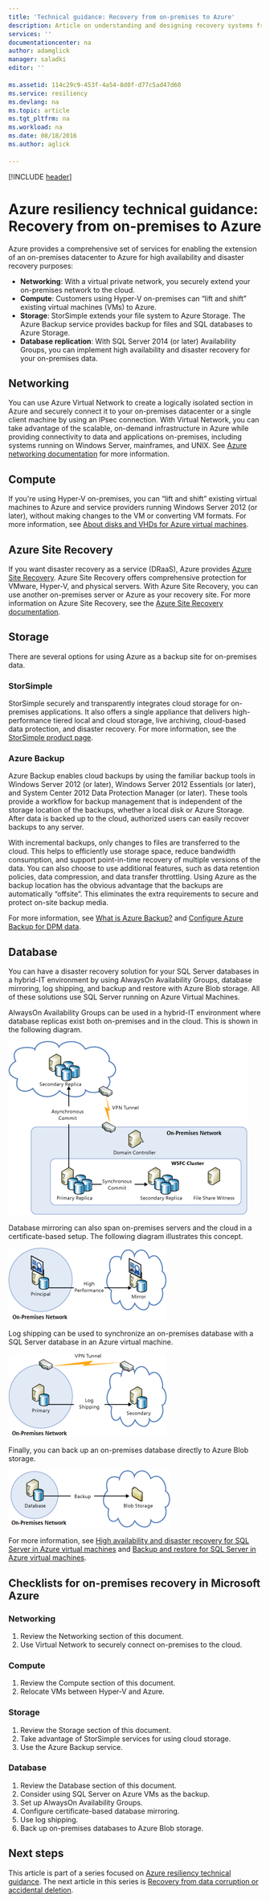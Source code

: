 ```yaml
---
title: 'Technical guidance: Recovery from on-premises to Azure'
description: Article on understanding and designing recovery systems from on-premises infrastructure to Azure
services: ''
documentationcenter: na
author: adamglick
manager: saladki
editor: ''

ms.assetid: 114c29c9-453f-4a54-8d0f-d77c5ad47d60
ms.service: resiliency
ms.devlang: na
ms.topic: article
ms.tgt_pltfrm: na
ms.workload: na
ms.date: 08/18/2016
ms.author: aglick

---
```

[!INCLUDE [header](../_includes/header.md)]
# Azure resiliency technical guidance: Recovery from on-premises to Azure
Azure provides a comprehensive set of services for enabling the extension of an on-premises datacenter to Azure for high availability and disaster recovery purposes:

* **Networking**: With a virtual private network, you securely extend your on-premises network to the cloud.
* **Compute**: Customers using Hyper-V on-premises can “lift and shift” existing virtual machines (VMs) to Azure.
* **Storage**: StorSimple extends your file system to Azure Storage. The Azure Backup service provides backup for files and SQL databases to Azure Storage.
* **Database replication**: With SQL Server 2014 (or later) Availability Groups, you can implement high availability and disaster recovery for your on-premises data.

## Networking
You can use Azure Virtual Network to create a logically isolated section in Azure and securely connect it to your on-premises datacenter or a single client machine by using an IPsec connection. With Virtual Network, you can take advantage of the scalable, on-demand infrastructure in Azure while providing connectivity to data and applications on-premises, including systems running on Windows Server, mainframes, and UNIX. See [Azure networking documentation](/azure/virtual-network/virtual-networks-overview/) for more information.

## Compute
If you're using Hyper-V on-premises, you can “lift and shift” existing virtual machines to Azure and service providers running Windows Server 2012 (or later), without making changes to the VM or converting VM formats. For more information, see [About disks and VHDs for Azure virtual machines](/azure/virtual-machines/virtual-machines-linux-about-disks-vhds/?toc=%2fazure%2fvirtual-machines%2flinux%2ftoc.json).

## Azure Site Recovery
If you want disaster recovery as a service (DRaaS), Azure provides [Azure Site Recovery](https://azure.microsoft.com/services/site-recovery/). Azure Site Recovery offers comprehensive protection for VMware, Hyper-V, and physical servers. With Azure Site Recovery, you can use another on-premises server or Azure as your recovery site. For more information on Azure Site Recovery, see the [Azure Site Recovery documentation](https://azure.microsoft.com/documentation/services/site-recovery/).

## Storage
There are several options for using Azure as a backup site for on-premises data.

### StorSimple
StorSimple securely and transparently integrates cloud storage for on-premises applications. It also offers a single appliance that delivers high-performance tiered local and cloud storage, live archiving, cloud-based data protection, and disaster recovery. For more information, see the [StorSimple product page](https://azure.microsoft.com/services/storsimple/).

### Azure Backup
Azure Backup enables cloud backups by using the familiar backup tools in Windows Server 2012 (or later), Windows Server 2012 Essentials (or later), and System Center 2012 Data Protection Manager (or later). These tools provide a workflow for backup management that is independent of the storage location of the backups, whether a local disk or Azure Storage. After data is backed up to the cloud, authorized users can easily recover backups to any server.

With incremental backups, only changes to files are transferred to the cloud. This helps to efficiently use storage space, reduce bandwidth consumption, and support point-in-time recovery of multiple versions of the data. You can also choose to use additional features, such as data retention policies, data compression, and data transfer throttling. Using Azure as the backup location has the obvious advantage that the backups are automatically “offsite”. This eliminates the extra requirements to secure and protect on-site backup media.

For more information, see [What is Azure Backup?](/azure/backup/backup-introduction-to-azure-backup/) and [Configure Azure Backup for DPM data](https://technet.microsoft.com/library/jj728752.aspx).

## Database
You can have a disaster recovery solution for your SQL Server databases in a hybrid-IT environment by using AlwaysOn Availability Groups, database mirroring, log shipping, and backup and restore with Azure Blob storage. All of these solutions use SQL Server running on Azure Virtual Machines.

AlwaysOn Availability Groups can be used in a hybrid-IT environment where database replicas exist both on-premises and in the cloud. This is shown in the following diagram.

![SQL Server AlwaysOn Availability Groups in a hybrid cloud architecture](./images/technical-guidance-recovery-on-premises-azure/SQL_Server_Disaster_Recovery-3.png)

Database mirroring can also span on-premises servers and the cloud in a certificate-based setup. The following diagram illustrates this concept.

![SQL Server database mirroring in a hybrid cloud architecture](./images/technical-guidance-recovery-on-premises-azure/SQL_Server_Disaster_Recovery-4.png)

Log shipping can be used to synchronize an on-premises database with a SQL Server database in an Azure virtual machine.

![SQL Server log shipping in a hybrid cloud architecture](./images/technical-guidance-recovery-on-premises-azure/SQL_Server_Disaster_Recovery-5.png)

Finally, you can back up an on-premises database directly to Azure Blob storage.

![Back up SQL Server to Azure Blob storage in a hybrid cloud architecture](./images/technical-guidance-recovery-on-premises-azure/SQL_Server_Disaster_Recovery-6.png)

For more information, see [High availability and disaster recovery for SQL Server in Azure virtual machines](/azure/virtual-machines/windows/sql/virtual-machines-windows-sql-high-availability-dr/) and [Backup and restore for SQL Server in Azure virtual machines](/azure/virtual-machines/windows/sql/virtual-machines-windows-sql-backup-recovery/).

## Checklists for on-premises recovery in Microsoft Azure
### Networking
1. Review the Networking section of this document.
2. Use Virtual Network to securely connect on-premises to the cloud.

### Compute
1. Review the Compute section of this document.
2. Relocate VMs between Hyper-V and Azure.

### Storage
1. Review the Storage section of this document.
2. Take advantage of StorSimple services for using cloud storage.
3. Use the Azure Backup service.

### Database
1. Review the Database section of this document.
2. Consider using SQL Server on Azure VMs as the backup.
3. Set up AlwaysOn Availability Groups.
4. Configure certificate-based database mirroring.
5. Use log shipping.
6. Back up on-premises databases to Azure Blob storage.

## Next steps
This article is part of a series focused on [Azure resiliency technical guidance](technical-guidance.md). The next article in this series is [Recovery from data corruption or accidental deletion](technical-guidance-recovery-data-corruption.md).

